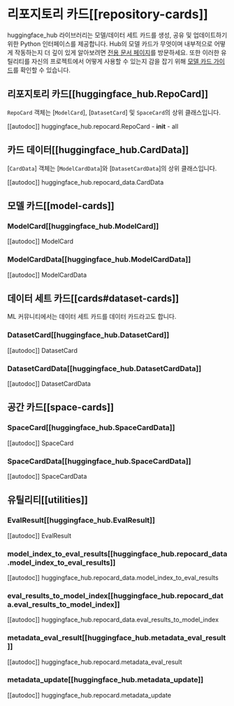 # 리포지토리 카드[[repository-cards]]

huggingface_hub 라이브러리는 모델/데이터 세트 카드를 생성, 공유 및 업데이트하기 위한 Python 인터페이스를 제공합니다.
Hub의 모델 카드가 무엇이며 내부적으로 어떻게 작동하는지 더 깊이 있게 알아보려면 [전용 문서 페이지](https://hf-mirror.com/docs/hub/models-cards)를 방문하세요. 또한 이러한 유틸리티를 자신의 프로젝트에서 어떻게 사용할 수 있는지 감을 잡기 위해 [모델 카드 가이드](../how-to-model-cards)를 확인할 수 있습니다.

## 리포지토리 카드[[huggingface_hub.RepoCard]]

`RepoCard` 객체는 [`ModelCard`], [`DatasetCard`] 및 `SpaceCard`의 상위 클래스입니다.

[[autodoc]] huggingface_hub.repocard.RepoCard
    - __init__
    - all

## 카드 데이터[[huggingface_hub.CardData]]

[`CardData`] 객체는 [`ModelCardData`]와 [`DatasetCardData`]의 상위 클래스입니다.

[[autodoc]] huggingface_hub.repocard_data.CardData

## 모델 카드[[model-cards]]

### ModelCard[[huggingface_hub.ModelCard]]

[[autodoc]] ModelCard

### ModelCardData[[huggingface_hub.ModelCardData]]

[[autodoc]] ModelCardData

## 데이터 세트 카드[[cards#dataset-cards]]

ML 커뮤니티에서는 데이터 세트 카드를 데이터 카드라고도 합니다.

### DatasetCard[[huggingface_hub.DatasetCard]]

[[autodoc]] DatasetCard

### DatasetCardData[[huggingface_hub.DatasetCardData]]

[[autodoc]] DatasetCardData

## 공간 카드[[space-cards]]

### SpaceCard[[huggingface_hub.SpaceCardData]]

[[autodoc]] SpaceCard

### SpaceCardData[[huggingface_hub.SpaceCardData]]

[[autodoc]] SpaceCardData

## 유틸리티[[utilities]]

### EvalResult[[huggingface_hub.EvalResult]]

[[autodoc]] EvalResult

### model_index_to_eval_results[[huggingface_hub.repocard_data.model_index_to_eval_results]]

[[autodoc]] huggingface_hub.repocard_data.model_index_to_eval_results

### eval_results_to_model_index[[huggingface_hub.repocard_data.eval_results_to_model_index]]

[[autodoc]] huggingface_hub.repocard_data.eval_results_to_model_index

### metadata_eval_result[[huggingface_hub.metadata_eval_result]]

[[autodoc]] huggingface_hub.repocard.metadata_eval_result

### metadata_update[[huggingface_hub.metadata_update]]

[[autodoc]] huggingface_hub.repocard.metadata_update
